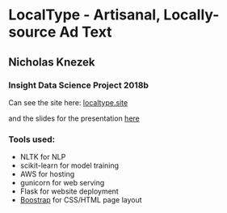 # LocalType - Artisanal, Locally-source Ad Text
## Nicholas Knezek
### Insight Data Science Project 2018b

Can see the site here: [localtype.site](localtype.site)

and the slides for the presentation [here](https://docs.google.com/presentation/d/18323byIxjis8nfOmmxqhkvgOed86dMXiw7oYONupWqU)

### Tools used:
* NLTK for NLP
* scikit-learn for model training 
* AWS for hosting
* gunicorn for web serving
* Flask for website deployment 
* [Boostrap](http://getbootstrap.com/) for CSS/HTML page layout
